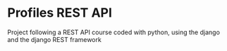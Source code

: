 # Profiles REST API
Project following a REST API course coded with python, using the django and the django REST framework 